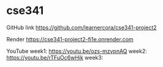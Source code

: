 # cse341

GitHub link
https://github.com/learnercora/cse341-project2

Render
https://cse341-project2-fi1e.onrender.com

YouTube
week1: https://youtu.be/ozs-mzvpnAQ
week2: https://youtu.be/rTFuOc6wHik
week3: 
